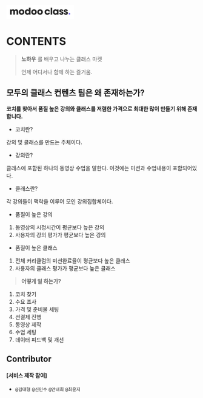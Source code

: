 

![](../assets/image/logo1024.png)

 

# CONTENTS



> **노하우** 를 배우고 나누는 클래스 마켓 
>
> 언제 어디서나 함께 하는 즐거움. 



## **모두의 클래스** 컨텐츠 팀은 왜 존재하는가?  
**코치를 찾아서 품질 높은 강의와 클래스를 저렴한 가격으로 최대한 많이 만들기 위해 존재합니다.**

- 코치란?  

강의 및 클래스를 만드는 주체이다.

- 강의란?  

클래스에 포함된 하나의 동영상 수업을 말한다. 이것에는 미션과 수업내용이 포함되어있다.

- 클래스란?  

각 강의들이 맥락을 이루어 모인 강의집합체이다.

- 품질이 높은 강의
1. 동영상의 시청시간이 평균보다 높은 강의
2. 사용자의 강의 평가가 평균보다 높은 강의

- 품질이 높은 클래스
1. 전체 커리큘럼의 미션완료율이 평균보다 높은 클래스
2. 사용자의 클래스 평가가 평균보다 높은 클래스


> **어떻게 일 하는가?**
1) 코치 찾기
2) 수요 조사
3) 가격 및 준비물 세팅
4) 선결제 진행
5) 동영상 제작
6) 수업 세팅
7) 데이터 피드백 및 개선


##  Contributor 

#### [서비스 제작 참여]

-  `@김대형` `@신민수` `@안내희` `@최윤지`
